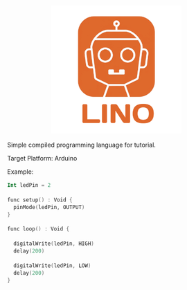 <div align="center">
  <img src="icon.png" width="300">
</div>

Simple compiled programming language for tutorial. 

Target Platform: Arduino

Example:

````kotlin
Int ledPin = 2

func setup() : Void {
  pinMode(ledPin, OUTPUT)
}

func loop() : Void {
  
  digitalWrite(ledPin, HIGH)
  delay(200)
  
  digitalWrite(ledPin, LOW)
  delay(200)
}

````
